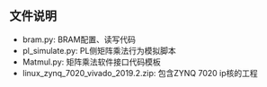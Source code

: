 ## 文件说明

- bram.py: BRAM配置、读写代码
- pl_simulate.py: PL侧矩阵乘法行为模拟脚本
- Matmul.py: 矩阵乘法软件接口代码模板
- linux_zynq_7020_vivado_2019.2.zip: 包含ZYNQ 7020 ip核的工程